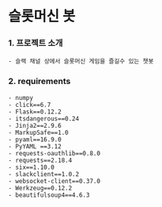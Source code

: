 슬롯머신 봇
=
### 1. 프로젝트 소개

```
- 슬랙 채널 상에서 슬롯머신 게임을 즐길수 있는 챗봇
```

### 2. requirements

```
- numpy
- click==6.7
- Flask==0.12.2
- itsdangerous==0.24
- Jinja2==2.9.6
- MarkupSafe==1.0
- pyaml==16.9.0
- PyYAML ==3.12
- requests-oauthlib==0.8.0
- requests==2.18.4
- six==1.10.0
- slackclient==1.0.2
- websocket-client==0.37.0
- Werkzeug==0.12.2
- beautifulsoup4==4.6.3
```